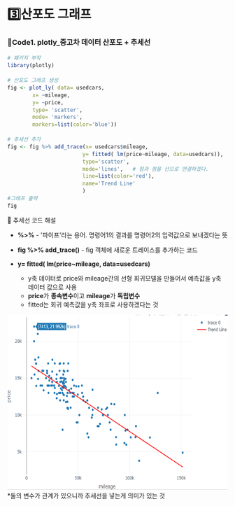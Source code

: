 # 3️⃣산포도 그래프
### 📍Code1. plotly_중고차 데이터 산포도 + 추세선 

```r
# 패키지 부착 
library(plotly)

# 산포도 그래프 생성
fig <- plot_ly( data= usedcars, 
		x= ~mileage,     
		y= ~price,
		type= 'scatter', 
		mode= 'markers',
		markers=list(color='blue'))
								
# 추세선 추가 					
fig <- fig %>% add_trace(x= usedcars$mileage,
                        y= fitted( lm(price~mileage, data=usedcars)),
                        type='scatter',
                        mode='lines',   # 점과 점을 선으로 연결하겠다.
                        line=list(color='red'),
                        name='Trend Line' 
                        ) 
#그래프 출력
fig			
```

📌 추세선 코드 해설  
- **%>%** - '파이프'라는 용어. 명령어1의 결과를 명령어2의 입력값으로 보내겠다는 뜻   
- **fig %>% add_trace()** - fig 객체에 새로운 트레이스를 추가하는 코드

- **y= fitted( lm(price~mileage, data=usedcars)** 
	- y축 데이터로 price와 mileage간의 선형 회귀모델을 만들어서 예측값을 y축 데이터 값으로 사용
	- **price**가 **종속변수**이고 **mileage**가 **독립변수**
	- fitted는 회귀 예측값을 y축 좌표로 사용하겠다는 것

<img src="https://github.com/goguma999/R__/blob/main/_3-1.png" width=600 height=400>
*둘의 변수가 관계가 있으니까 추세선을 넣는게 의미가 있는 것

&nbsp;
